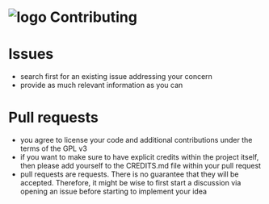 ![logo](https://raw.githubusercontent.com/yafp/monoto/master/images/icons/monoto_logo_black.png) Contributing
==========

# Issues
- search first for an existing issue addressing your concern
- provide as much relevant information as you can


# Pull requests
- you agree to license your code and additional contributions under the terms of the GPL v3
- if you want to make sure to have explicit credits within the project itself, then please add yourself to the CREDITS.md file within your pull request
- pull requests are requests. There is no guarantee that they will be accepted. Therefore, it might be wise to first start a discussion via opening an issue before starting to implement your idea
